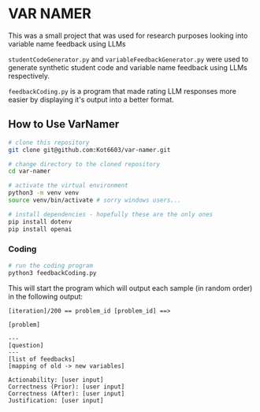 # VAR NAMER

This was a small project that was used for research purposes looking into variable name feedback using LLMs

`studentCodeGenerator.py` and `variableFeedbackGenerator.py` were used to generate synthetic student code and variable name feedback using LLMs respectively.

`feedbackCoding.py` is a program that made rating LLM responses more easier by displaying it's output into a better format.

## How to Use VarNamer

```sh
# clone this repository
git clone git@github.com:Kot6603/var-namer.git

# change directory to the cloned repository
cd var-namer

# activate the virtual environment
python3 -m venv venv
source venv/bin/activate # sorry windows users...

# install dependencies - hopefully these are the only ones
pip install dotenv
pip install openai
```

### Coding

```sh
# run the coding program
python3 feedbackCoding.py
```

This will start the program which will output each sample (in random order) in the following output:
```
[iteration]/200 == problem_id [problem_id] ==>

[problem]

---
[question]
---
[list of feedbacks]
[mapping of old -> new variables]

Actionability: [user input]
Correctness (Prior): [user input]
Correctness (After): [user input]
Justification: [user input]
```

